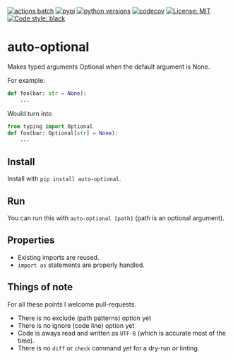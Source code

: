[![actions batch](https://github.com/luttik/auto-optional/workflows/CI/badge.svg)](
    https://github.com/Luttik/auto-optional/actions?query=workflow%3ACI+branch%3Amaster
)
[![pypi](https://badge.fury.io/py/auto-optional.svg)](
    https://pypi.org/project/auto-optional/
)
[![python versions](https://shields.io/pypi/pyversions/auto-optional)](
https://pypi.org/project/auto-optional/
)
[![codecov](https://codecov.io/gh/Luttik/auto-optional/branch/main/graph/badge.svg)](
    https://codecov.io/gh/luttik/auto-optional
)
[![License: MIT](https://shields.io/github/license/luttik/auto-optional)](
    https://github.com/Luttik/auto-optional/blob/main/LICENSE
)
[![Code style: black](https://img.shields.io/badge/code%20style-black-000000.svg)](https://github.com/psf/black)

# auto-optional
Makes typed arguments Optional when the default argument is None.

For example:
```py
def foo(bar: str = None):
    ...
```

Would turn into

```py
from typing import Optional
def foo(bar: Optional[str] = None):
    ...
```

## Install
Install with `pip install auto-optional`.

## Run
You can run this with `auto-optional [path]` (path is an optional argument).

## Properties

- Existing imports are reused.
- `import as` statements are properly handled.

## Things of note

For all these points I welcome pull-requests.

- There is no exclude (path patterns) option yet
- There is no ignore (code line) option yet
- Code is aways read and written as `UTF-8` (which is accurate most of the time).
- There is no `diff` or `check` command yet for a dry-run or linting.
